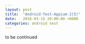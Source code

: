 ```yaml
---
layout: post
title:  "Android-Test-Appium-2(5)"
date:   2016-03-15 20:00:00 +0800
categories: android test
---
```


to be continued